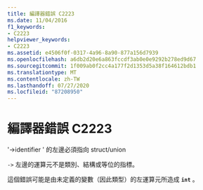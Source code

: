 ```yaml
---
title: 編譯器錯誤 C2223
ms.date: 11/04/2016
f1_keywords:
- C2223
helpviewer_keywords:
- C2223
ms.assetid: e4506f0f-0317-4a96-8a90-877a156d7939
ms.openlocfilehash: a6db2d20e6a863fccdf3ab0e0e9292b278ed9d67
ms.sourcegitcommit: 1f009ab0f2cc4a177f2d1353d5a38f164612bdb1
ms.translationtype: MT
ms.contentlocale: zh-TW
ms.lasthandoff: 07/27/2020
ms.locfileid: "87208950"
---
```

# <a name="compiler-error-c2223"></a>編譯器錯誤 C2223

'->identifier ' 的左邊必須指向 struct/union

`->` 左邊的運算元不是類別、結構或等位的指標。

這個錯誤可能是由未定義的變數（因此類型）的左運算元所造成 **`int`** 。
